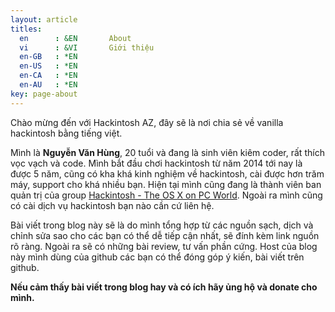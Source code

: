 ```yaml
---
layout: article
titles:
  en      : &EN       About
  vi      : &VI       Giới thiệu
  en-GB   : *EN
  en-US   : *EN
  en-CA   : *EN
  en-AU   : *EN
key: page-about
---
```


Chào mừng đến với Hackintosh AZ, đây sẽ là nơi chia sẻ về vanilla hackintosh bằng tiếng việt.

Mình là __Nguyễn Văn Hùng__, 20 tuổi và đang là sinh viên kiêm coder, rất thích vọc vạch và code. Mình bắt đầu chơi hackintosh từ năm 2014 tới nay là được 5 năm, cũng có kha khá kinh nghiệm về hackintosh, cài được hơn trăm máy, support cho khá nhiều bạn. Hiện tại mình cũng đang là thành viên ban quản trị của group [Hackintosh - The OS X on PC World](https://www.facebook.com/groups/hackintoshPC/). Ngoài ra mình cũng có cài dịch vụ hackintosh bạn nào cần cứ liên hệ.

Bài viết trong blog này sẽ là do mình tổng hợp từ các nguồn sạch, dịch và chỉnh sửa sao cho các bạn có thể dễ tiếp cận nhất, sẽ đính kèm link nguồn rõ ràng. Ngoài ra sẽ có những bài review, tư vấn phần cứng. Host của blog này mình dùng của github các bạn có thể đóng góp ý kiến, bài viết trên github.

__Nếu cảm thấy bài viết trong blog hay và có ích hãy ủng hộ và donate cho mình.__
